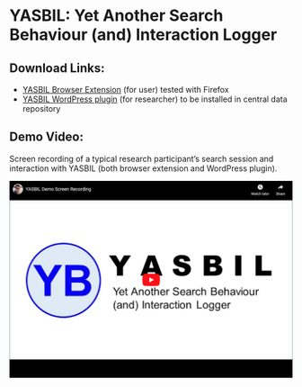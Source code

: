 # YASBIL: Yet Another Search Behaviour (and) Interaction Logger

## Download Links:
* [YASBIL Browser Extension](https://github.com/yasbil/yasbil/raw/main/yasbil-extn-1.0.0.xpi) (for user) tested with Firefox
* [YASBIL WordPress plugin](https://github.com/yasbil/yasbil/raw/main/yasbil-wp.zip) (for researcher) to be installed in central data repository




## Demo Video:
Screen recording of a typical research participant’s search session and
interaction with YASBIL (both browser extension and WordPress plugin).

[![YouTube Video: YASBIL Demo Screen Recording](./resources/yasbil-youtube-thumbnail.png)](http://www.youtube.com/watch?v=-sxQ2Xh_EPo "YASBIL Demo Screen Recording")
